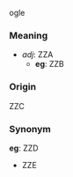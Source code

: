 ogle
### Meaning
+ _adj_: ZZA
    + __eg__: ZZB

### Origin

ZZC

### Synonym

__eg__: ZZD

+ ZZE


